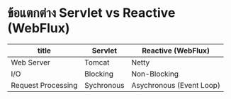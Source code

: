 # ข้อแตกต่าง Servlet vs Reactive (WebFlux) 

|   title    | Servlet   | Reactive (WebFlux) |
|------------| --------- | -------------------|
|   Web Server    | Tomcat  | Netty    | 
|      I/O        | Blocking | Non-Blocking | 
|   Request Processing   | Sychronous  | Asychronous  (Event Loop)  | 
